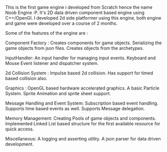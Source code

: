 This is the first game engine i developed from Scratch hence the name Noob Engine :P. It's 2D data driven component based engine using C++/OpenGl. I developed 2d side platformer using this engine, both engine and game were developed over a course of 2 months. 
 
Some of the features of the engine are :

Component Factory : 
Creates components for game objects.
Serializing the game objects from json files.
Creates objects from the archetypes.

InputHandler:
An input handler for managing input events.
Keyboard and Mouse Event listener and dispatcher system.

2d Collision System : 
Impulse based 2d collision.
Has support for timed based collision also.

Graphics :
OpenGL based hardware accelerated graphics.
A basic Particle System.
Sprite Animation and sprite sheet support.

Message Handling and Event System:
Subscription based event handling.
Supports time based events as well.
Supports Message delegation.

Memory Management:
Creating Pools of game objects and components.
Implemented Linked List based structure for the first available resource for quick access.

Miscellaneous:
A logging and asserting utility.
A json parser for data driven development.
